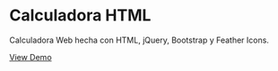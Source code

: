# Calculadora HTML
Calculadora Web hecha con HTML, jQuery, Bootstrap y Feather Icons.

<a href="https://calculadora.ar">View Demo</a>
